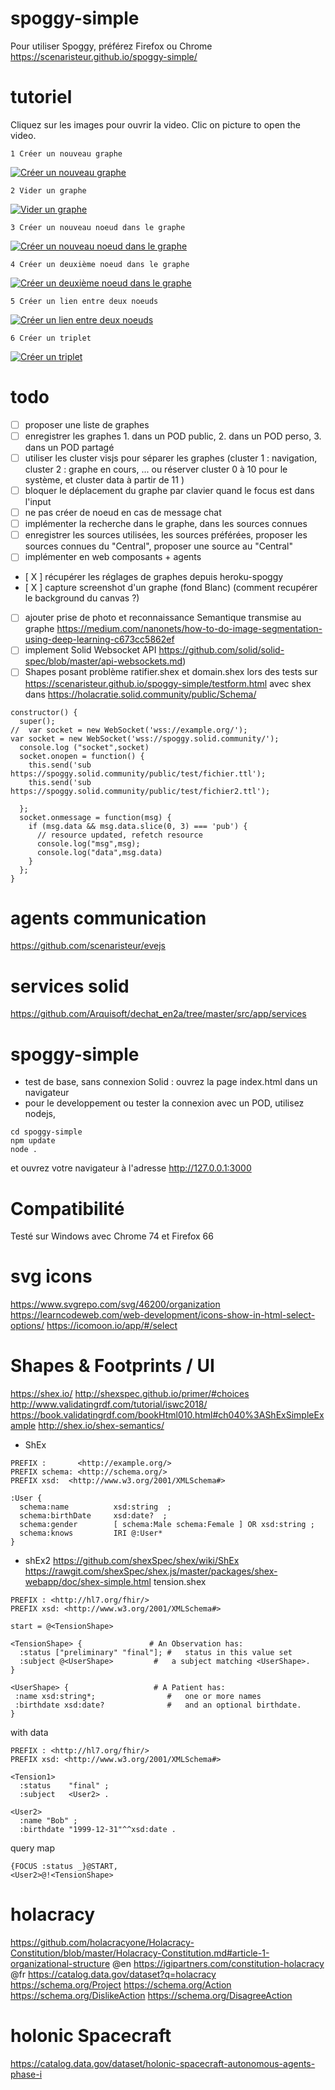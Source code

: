 # spoggy-simple
Pour utiliser Spoggy, préférez Firefox ou Chrome https://scenaristeur.github.io/spoggy-simple/

# tutoriel
Cliquez sur les images pour ouvrir la video. Clic on picture to open the video.

    1 Créer un nouveau graphe
   [![Créer un nouveau graphe](https://img.youtube.com/vi/bkedKb34USI/0.jpg)](https://www.youtube.com/watch?v=bkedKb34USI)

    2 Vider un graphe
   [![Vider un graphe](https://img.youtube.com/vi/YqatYoxz5VU/0.jpg)](https://www.youtube.com/watch?v=YqatYoxz5VU)

    3 Créer un nouveau noeud dans le graphe
   [![Créer un nouveau noeud dans le graphe](https://img.youtube.com/vi/XkI6cJPUTuk/0.jpg)](https://www.youtube.com/watch?v=XkI6cJPUTuk)

    4 Créer un deuxième noeud dans le graphe
   [![Créer un deuxième noeud dans le graphe](https://img.youtube.com/vi/AmDwlkLk7f8/0.jpg)](https://www.youtube.com/watch?v=AmDwlkLk7f8)

    5 Créer un lien entre deux noeuds
   [![Créer un lien entre deux noeuds](https://img.youtube.com/vi/ND8fK2liSdE/0.jpg)](https://www.youtube.com/watch?v=ND8fK2liSdE)


    6 Créer un triplet
   [![Créer un triplet](https://img.youtube.com/vi/tXfX8vgfdiQ/0.jpg)](https://www.youtube.com/watch?v=tXfX8vgfdiQ)

# todo
- [ ] proposer une liste de graphes
- [ ] enregistrer les graphes 1. dans un POD public, 2. dans un POD perso, 3. dans un POD partagé
- [ ] utiliser les cluster visjs pour séparer les graphes (cluster 1 : navigation, cluster 2 : graphe en cours, ... ou réserver cluster 0 à 10 pour le système, et cluster data à partir de 11 )
- [ ] bloquer le déplacement du graphe par clavier quand le focus est dans l'input
- [ ] ne pas créer de noeud en cas de message chat
- [ ] implémenter la recherche dans le graphe, dans les sources connues
- [ ] enregistrer les sources utilisées, les sources préférées, proposer les sources connues du "Central", proposer une source au "Central"
- [ ] implémenter en web composants + agents
- [ X ] récupérer les réglages de graphes depuis heroku-spoggy
- [ X ] capture screenshot d'un graphe (fond Blanc) (comment recupérer le background du canvas ?)
- [ ] ajouter prise de photo et reconnaissance Semantique transmise au graphe https://medium.com/nanonets/how-to-do-image-segmentation-using-deep-learning-c673cc5862ef
- [ ] implement Solid Websocket API https://github.com/solid/solid-spec/blob/master/api-websockets.md)
- [ ] Shapes posant problème ratifier.shex et domain.shex lors des tests sur https://scenaristeur.github.io/spoggy-simple/testform.html
avec shex dans https://holacratie.solid.community/public/Schema/

```
constructor() {
  super();
//  var socket = new WebSocket('wss://example.org/');
var socket = new WebSocket('wss://spoggy.solid.community/');
  console.log ("socket",socket)
  socket.onopen = function() {
    this.send('sub https://spoggy.solid.community/public/test/fichier.ttl');
    this.send('sub https://spoggy.solid.community/public/test/fichier2.ttl');

  };
  socket.onmessage = function(msg) {
    if (msg.data && msg.data.slice(0, 3) === 'pub') {
      // resource updated, refetch resource
      console.log("msg",msg);
      console.log("data",msg.data)
    }
  };
}
```


# agents communication
https://github.com/scenaristeur/evejs

# services solid
https://github.com/Arquisoft/dechat_en2a/tree/master/src/app/services

# spoggy-simple
- test de base, sans connexion Solid : ouvrez la page index.html dans un navigateur
- pour le developpement ou tester la connexion avec un POD, utilisez nodejs,

```git clone https://github.com/scenaristeur/spoggy-simple.git
cd spoggy-simple
npm update
node .
```
et ouvrez votre navigateur à l'adresse http://127.0.0.1:3000

# Compatibilité
Testé sur Windows avec Chrome 74 et Firefox 66

# svg icons
https://www.svgrepo.com/svg/46200/organization
https://learncodeweb.com/web-development/icons-show-in-html-select-options/
https://icomoon.io/app/#/select


# Shapes & Footprints / UI
https://shex.io/
http://shexspec.github.io/primer/#choices
http://www.validatingrdf.com/tutorial/iswc2018/
https://book.validatingrdf.com/bookHtml010.html#ch040%3AShExSimpleExample
http://shex.io/shex-semantics/

+ ShEx
```
PREFIX :       <http://example.org/>
PREFIX schema: <http://schema.org/>
PREFIX xsd:  <http://www.w3.org/2001/XMLSchema#>

:User {
  schema:name          xsd:string  ;
  schema:birthDate     xsd:date?  ;
  schema:gender        [ schema:Male schema:Female ] OR xsd:string ;
  schema:knows         IRI @:User*
}
```


+ shEx2
https://github.com/shexSpec/shex/wiki/ShEx
https://rawgit.com/shexSpec/shex.js/master/packages/shex-webapp/doc/shex-simple.html
tension.shex
```
PREFIX : <http://hl7.org/fhir/>
PREFIX xsd: <http://www.w3.org/2001/XMLSchema#>

start = @<TensionShape>

<TensionShape> {               # An Observation has:
  :status ["preliminary" "final"]; #   status in this value set
  :subject @<UserShape>         #   a subject matching <UserShape>.
}

<UserShape> {                   # A Patient has:
 :name xsd:string*;                #   one or more names
 :birthdate xsd:date?              #   and an optional birthdate.
}

```
with data
```
PREFIX : <http://hl7.org/fhir/>
PREFIX xsd: <http://www.w3.org/2001/XMLSchema#>

<Tension1>
  :status    "final" ;
  :subject   <User2> .

<User2>
  :name "Bob" ;
  :birthdate "1999-12-31"^^xsd:date .
```
query map
```
{FOCUS :status _}@START,
<User2>@!<TensionShape>
  ```


# holacracy
https://github.com/holacracyone/Holacracy-Constitution/blob/master/Holacracy-Constitution.md#article-1-organizational-structure @en
https://igipartners.com/constitution-holacracy @fr
https://catalog.data.gov/dataset?q=holacracy
https://schema.org/Project
https://schema.org/Action
https://schema.org/DislikeAction
https://schema.org/DisagreeAction


# holonic Spacecraft
https://catalog.data.gov/dataset/holonic-spacecraft-autonomous-agents-phase-i
